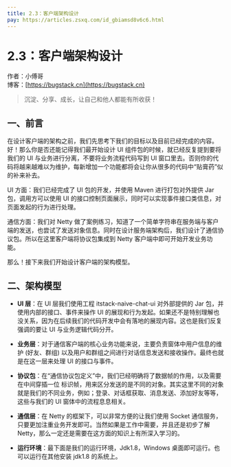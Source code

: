 ```yaml
---
title: 2.3：客户端架构设计
pay: https://articles.zsxq.com/id_gbiamsd8v6c6.html
---
```


# 2.3：客户端架构设计

作者：小傅哥
<br/>博客：[https://bugstack.cn](https://bugstack.cn)

>沉淀、分享、成长，让自己和他人都能有所收获！

## 一、前言

在设计客户端的架构之前，我们先思考下我们的目标以及目前已经完成的内容。好！那么你是否还能记得我们最开始设计 UI 组件包的时候，就已经反复提到要将我们的 UI 与业务进行分离，不要将业务流程代码写到 UI 窗口里去。否则你的代码将越来越难以为维护，每新增加一个功能都将会让你从很多的代码中“贴膏药”似的补来补去。

UI 方面：我们已经完成了 UI 包的开发，并使用 Maven 进行打包对外提供 Jar 包，调用方可以使用 UI 的接口控制页面展示，同时可以实现事件接口类信息，对页面发起的行为进行处理。

通信方面：我们对 Netty 做了案例练习，知道了一个简单字符串在服务端与客户端的发送，也尝试了发送对象信息。同时在设计服务端架构后，我们设计了通信协议包。所以在这里客户端将协议包集成到 Netty 客户端中即可开始开发业务功能。

那么！接下来我们开始设计客户端的架构模型。

## 二、架构模型

<!-- ![](/images/article/project/im/project-im-2.3-01.png) -->

- **UI 层**：在 UI 层我们使用工程 itstack-naive-chat-ui 对外部提供的 Jar 包，并使用内部的接口、事件来操作 UI 的展现和行为发起。如果还不是特别理解也没关系，因为在后续我们的代码开发中会有落地的展现内容。这也是我们反复强调的要让 UI 与业务逻辑代码分开。

- **业务层**：对于通信客户端的核心业务功能来说，主要负责窗体中用户信息的维护 (好友、群组) 以及用户和群组之间进行对话信息发送和接收操作。最终也就是在这一层来处理 UI 的接口与事件。

- **协议包**：在“通信协议包定义”中，我们已经明确将了数据帧的作用，以及需要在中间穿插一位 标识帧，用来区分发送的是不同的对象。其实这里不同的对象就是我们的不同业务，例如；登录、对话框获取、消息发送、添加好友等等，这些与我们的 UI 窗体中的流程息息相关。

- **通信层**：在 Netty 的框架下，可以非常方便的让我们使用 Socket 通信服务，只要更加注重业务开发即可。当然如果是工作中需要，并且还是初步了解 Netty，那么一定还是需要在这方面的知识上有所深入学习的。

- **运行环境**：最下面是我们的运行环境，Jdk1.8，Windows 桌面即可运行。也可以运行在其他安装 jdk1.8 的系统上。
